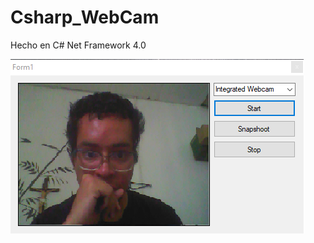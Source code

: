 # Csharp_WebCam
Hecho en C# Net Framework 4.0

![Captura](https://raw.githubusercontent.com/RicardoValladares/Csharp_WebCam/main/Captura.png)

